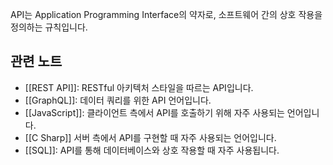 API는 Application Programming Interface의 약자로, 소프트웨어 간의 상호 작용을 정의하는 규칙입니다.

## 관련 노트
- [[REST API]]: RESTful 아키텍처 스타일을 따르는 API입니다.
- [[GraphQL]]: 데이터 쿼리를 위한 API 언어입니다.
- [[JavaScript]]: 클라이언트 측에서 API를 호출하기 위해 자주 사용되는 언어입니다.
- [[C Sharp]] 서버 측에서 API를 구현할 때 자주 사용되는 언어입니다.
- [[SQL]]: API를 통해 데이터베이스와 상호 작용할 때 자주 사용됩니다.